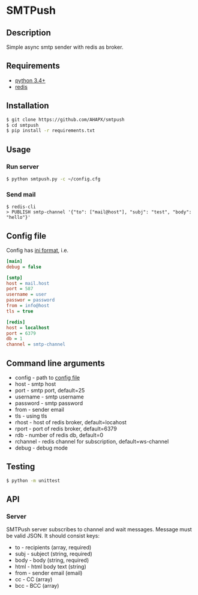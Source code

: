# SMTPush

## Description
Simple async smtp sender with redis as broker.

## Requirements
- [python 3.4+](https://www.python.org/download/releases/3.4.0/)
- [redis](http://redis.io/download)

## Installation
```bash
$ git clone https://github.com/AHAPX/smtpush
$ cd smtpush
$ pip install -r requirements.txt
```

## Usage

### Run server
```bash
$ python smtpush.py -c ~/config.cfg
```

### Send mail
```
$ redis-cli
> PUBLISH smtp-channel '{"to": ["mail@host"], "subj": "test", "body": "hello"}'
```

## Config file
Config has [ini format](https://en.wikipedia.org/wiki/INI_file), i.e.

```ini
[main]
debug = false

[smtp]
host = mail.host
port = 587
username = user
passwor = password
from = info@host
tls = true

[redis]
host = localhost
port = 6379
db = 1
channel = smtp-channel
```

## Command line arguments
- config - path to [config file](#config-file)
- host - smtp host
- port - smtp port, default=25
- username - smtp username
- password - smtp password
- from - sender email
- tls - using tls
- rhost - host of redis broker, default=locahost
- rport - port of redis broker, default=6379
- rdb - number of redis db, default=0
- rchannel - redis channel for subscription, default=ws-channel
- debug - debug mode

## Testing
```bash
$ python -m unittest
```

## API
### Server
SMTPush server subscribes to channel and wait messages. Message must be valid JSON.
It should consist keys:

- to - recipients (array, required)
- subj - subject (string, required)
- body - body (string, required)
- html - html body text (string)
- from - sender email (email)
- cc - CC (array)
- bcc - BCC (array)
